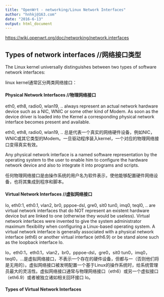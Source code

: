 ```yaml
---
title: "OpenWrt - networking/Linux Network Interfaces"
author: "hnhkj@163.com"
date: "2016-6-13"
output: html_document
---
```


<https://wiki.openwrt.org/doc/networking/network.interfaces>

## Types of network interfaces //网络接口类型

The Linux kernel universally distinguishes between two types of software network interfaces:

linux kernel通常区分两类网络接口：

#### Physical Network Interfaces //物理网络接口

eth0, eth8, radio0, wlan19, .. always represent an actual network hardware device such as a NIC, WNIC or some other kind of Modem. As soon as the device driver is loaded into the Kernel a corresponding physical network interface becomes present and available.

eth0, eth8, radio0, wlan19, .. 总是代表一个真实的网络硬件设备，例如NIC，WNIC或其它类型的Modem。一旦驱动程序装入kernel，一个对应的物理网络接口变得真实有效。

Any physical network interface is a named software representation by the operating system to the user to enable him to configure the hardware network device and also to integrate it into programs and scripts.

任何物理网络接口是由操作系统的用户名为软件表示，使他能够配置硬件网络设备，也将其集成到程序和脚本。

#### Virtual Network Interfaces //虚拟网络接口

lo, eth0:1, eth0.1, vlan2, br0, pppoe-dsl, gre0, sit0 tun0, imq0, teql0, .. are virtual network interfaces that do NOT represent an existent hardware device but are linked to one (otherwise they would be useless). Virtual network interfaces were invented to give the system administrator maximum flexibility when configuring a Linux-based operating system. A virtual network interface is generally associated with a physical network interface (eth6) or another virtual interface (eth6.9) or be stand alone such as the loopback interface lo.

lo，eth0:1，eth0.1，vlan2，br0，pppoe-dsl，gre0，sit0 tun0，imq0，teql0，...是虚拟网络接口，不表示一个存在的硬件设备，但都与一（否则他们将是无用的）。虚拟网络接口被发明配置一个基于Linux的操作系统时，给系统管理员最大的灵活性。虚拟网络接口通常与物理网络接口（eth6）或另一个虚拟接口（eth6.9）或者被独立诸如相关回环接口 lo。


#### Types of Virtual Network Interfaces